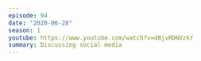 ```yaml
---
episode: 94
date: "2020-06-28"
season: 1
youtube: https://www.youtube.com/watch?v=d8jvRDNVzkY
summary: Discussing social media
---
```

